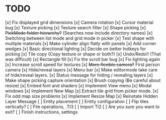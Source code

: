 # TODO
[x] Fix displayed grid dimensions
[x] Camera rotation
[x] Cursor material bug
[x] Texture picking
[x] Texture search filter
[x] Shape picking
[x] ~~PickMode folder hierarchy?~~ (Searches now include directory names)
[x] Switching between list mode and grid mode in picker
[x] Test shape with multiple materials
[x] Make cylinder align flatly with panels
[x] Add corner wedges
[x] Basic directional lighting
[x] Decide on better hotkeys for picking
[x] Tile copy (Copy texture or shape or both?)
[x] Undo/Redo!! (That was difficult)
[x] Rectangle fill
[x] Fix the scroll bar bug
[x] Fix lighting again
[x] Increase scroll speed for textures
[x] ~~More flexible camera?~~ First person camera
[x] Hide/reveal layers
[x] Menu bar
[x] Make editormode take care of hide/reveal layers.
[x] Status message for hiding / revealing layers
[x] Make shape picking capture orientation
[x] Brush copying (Be careful about resize)
[x] Embed font and shaders
[x] Implement View menu
[x] Modal windows
[x] Implement New Map
[x] Extract tile grid from picker mode.
[x] Fix odd map size problems
[x] Implement Resize Map
[x] Reinstate Hidden Layer Message
[ ] Entity placement
[ ] Entity configuration
[ ] Flip tiles vertically?
[ ] File operations, .TI3
[ ] Import TI2
[ ] Are you sure you want to exit?
[ ] Finish instructions, settings